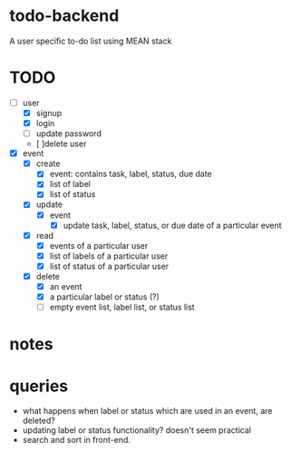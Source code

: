 # todo-backend
A user specific to-do list using MEAN stack

# TODO
- [ ] user 
  - [x] signup
  - [x] login
  - [ ] update password
  - [ ]delete user
- [x] event
  - [x] create
    - [x] event: contains task, label, status, due date
    - [x] list of label
    - [x] list of status
  - [x] update
    - [x] event
      - [x] update task, label, status, or due date of a particular event
  - [x] read
    - [x] events of a particular user
    - [x] list of labels of a particular user
    - [x] list of status of a particular user
  - [x] delete
    - [x] an event
    - [x] a particular label or status (?)
    - [ ] empty event list, label list, or status list

# notes

# queries
- what happens when label or status which are used in an event, are deleted?
- updating label or status functionality? doesn't seem practical
- search and sort in front-end.